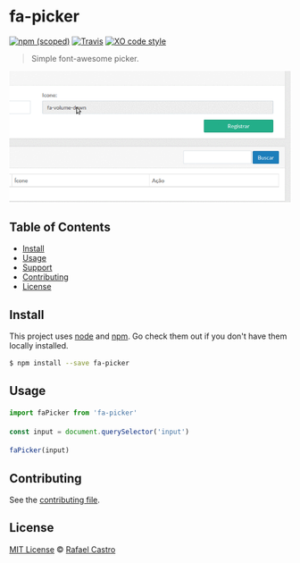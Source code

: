 # fa-picker

[![npm (scoped)](https://img.shields.io/npm/v/fa-picker.svg)](https://www.npmjs.com/package/fa-picker)
[![Travis](https://img.shields.io/travis/RafaelC457ro/fa-picker.svg)](https://travis-ci.org/RafaelC457ro/fa-picker)
[![XO code style](https://img.shields.io/badge/code_style-XO-5ed9c7.svg)](https://github.com/sindresorhus/xo)

> Simple font-awesome picker.

![example](images/fa-picker.gif)

## Table of Contents

- [Install](#install)
- [Usage](#usage)
- [Support](#support)
- [Contributing](#contributing)
- [License](#license)

## Install

This project uses [node](http://nodejs.org) and [npm](https://npmjs.com).
Go check them out if you don't have them locally installed.

```sh
$ npm install --save fa-picker
```

## Usage

```js
import faPicker from 'fa-picker'

const input = document.querySelector('input')

faPicker(input)

```

## Contributing

See the [contributing file](CONTRIBUTING.md).

## License

[MIT License](LICENSE) &copy; [Rafael Castro](https://github.com/RafaelC457ro)
